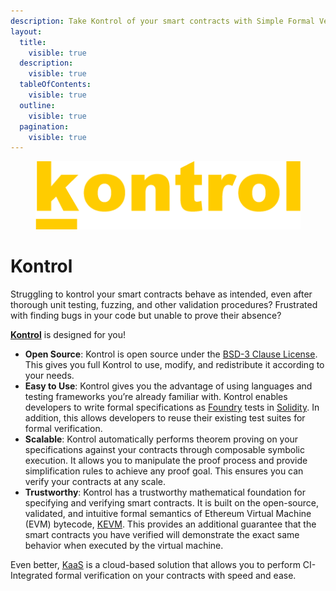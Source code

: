 ```yaml
---
description: Take Kontrol of your smart contracts with Simple Formal Verification
layout:
  title:
    visible: true
  description:
    visible: true
  tableOfContents:
    visible: true
  outline:
    visible: true
  pagination:
    visible: true
---
```


<div data-full-width="true">

<figure><img src=".gitbook/assets/kontrol logo yellow.png" alt=""><figcaption></figcaption></figure>

</div>

# Kontrol

Struggling to kontrol your smart contracts behave as intended, even after thorough unit testing, fuzzing, and other validation procedures? Frustrated with finding bugs in your code but unable to prove their absence?

[**Kontrol**](https://github.com/runtimeverification/kontrol) is designed for you!


- **Open Source**: Kontrol is open source under the [BSD-3 Clause License](https://github.com/runtimeverification/kontrol/blob/master/LICENSE). This gives you full Kontrol to use, modify, and redistribute it according to your needs.
- **Easy to Use**: Kontrol gives you the advantage of using languages and testing frameworks you’re already familiar with. Kontrol enables developers to write formal specifications as [Foundry](https://book.getfoundry.sh/) tests in [Solidity](https://soliditylang.org). In addition, this allows developers to reuse their existing test suites for formal verification.
- **Scalable**: Kontrol automatically performs theorem proving on your specifications against your contracts through composable symbolic execution. It allows you to manipulate the proof process and provide simplification rules to achieve any proof goal. This ensures you can verify your contracts at any scale.
- **Trustworthy**: Kontrol has a trustworthy mathematical foundation for specifying and verifying smart contracts. It is built on the open-source, validated, and intuitive formal semantics of Ethereum Virtual Machine (EVM) bytecode, [KEVM](https://github.com/runtimeverification/evm-semantics). This provides an additional guarantee that the smart contracts you have verified will demonstrate the exact same behavior when executed by the virtual machine.

Even better, [KaaS](https://docs.runtimeverification.com/kaas) is a cloud-based solution that allows you to perform CI-Integrated formal verification on your contracts with speed and ease.
